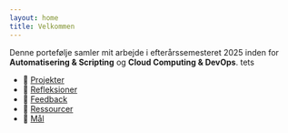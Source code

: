 ```yaml
---
layout: home
title: Velkommen
---
```


Denne portefølje samler mit arbejde i efterårssemesteret 2025 inden for **Automatisering & Scripting** og **Cloud Computing & DevOps**.
tets

- 📁 [Projekter](/UclPortfolio/projects/)
- 📝 [Refleksioner](/UclPortfolio/refleksioner/)
- 💬 [Feedback](/UclPortfolio/feedback/)
- 🔗 [Ressourcer](/UclPortfolio/ressourcer/)
- 🎯 [Mål](/UclPortfolio/maal/)
